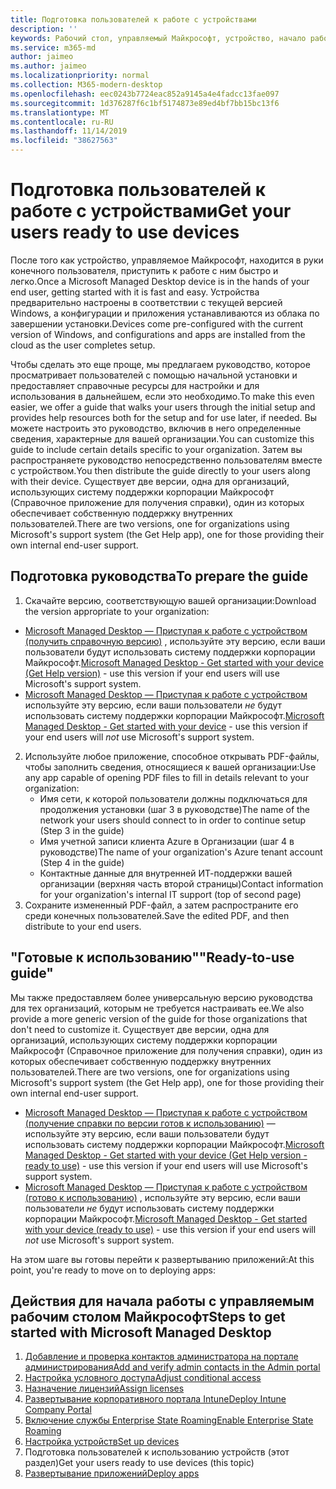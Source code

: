 ```yaml
---
title: Подготовка пользователей к работе с устройствами
description: ''
keywords: Рабочий стол, управляемый Майкрософт, устройство, начало работы, Microsoft 365
ms.service: m365-md
author: jaimeo
ms.author: jaimeo
ms.localizationpriority: normal
ms.collection: M365-modern-desktop
ms.openlocfilehash: eec0243b7724eac852a9145a4e4fadcc13fae097
ms.sourcegitcommit: 1d376287f6c1bf5174873e89ed4bf7bb15bc13f6
ms.translationtype: MT
ms.contentlocale: ru-RU
ms.lasthandoff: 11/14/2019
ms.locfileid: "38627563"
---
```

# <a name="get-your-users-ready-to-use-devices"></a><span data-ttu-id="6e4ff-103">Подготовка пользователей к работе с устройствами</span><span class="sxs-lookup"><span data-stu-id="6e4ff-103">Get your users ready to use devices</span></span>

<span data-ttu-id="6e4ff-104">После того как устройство, управляемое Майкрософт, находится в руки конечного пользователя, приступить к работе с ним быстро и легко.</span><span class="sxs-lookup"><span data-stu-id="6e4ff-104">Once a Microsoft Managed Desktop device is in the hands of your end user, getting started with it is fast and easy.</span></span> <span data-ttu-id="6e4ff-105">Устройства предварительно настроены в соответствии с текущей версией Windows, а конфигурации и приложения устанавливаются из облака по завершении установки.</span><span class="sxs-lookup"><span data-stu-id="6e4ff-105">Devices come pre-configured with the current version of Windows, and configurations and apps are installed from the cloud as the user completes setup.</span></span> 
 
<span data-ttu-id="6e4ff-106">Чтобы сделать это еще проще, мы предлагаем руководство, которое просматривает пользователей с помощью начальной установки и предоставляет справочные ресурсы для настройки и для использования в дальнейшем, если это необходимо.</span><span class="sxs-lookup"><span data-stu-id="6e4ff-106">To make this even easier, we offer a guide that walks your users through the initial setup and provides help resources both for the setup and for use later, if needed.</span></span> <span data-ttu-id="6e4ff-107">Вы можете настроить это руководство, включив в него определенные сведения, характерные для вашей организации.</span><span class="sxs-lookup"><span data-stu-id="6e4ff-107">You can customize this guide to include certain details specific to your organization.</span></span> <span data-ttu-id="6e4ff-108">Затем вы распространяете руководство непосредственно пользователям вместе с устройством.</span><span class="sxs-lookup"><span data-stu-id="6e4ff-108">You then distribute the guide directly to your users along with their device.</span></span> <span data-ttu-id="6e4ff-109">Существует две версии, одна для организаций, использующих систему поддержки корпорации Майкрософт (Справочное приложение для получения справки), один из которых обеспечивает собственную поддержку внутренних пользователей.</span><span class="sxs-lookup"><span data-stu-id="6e4ff-109">There are two versions, one for organizations using Microsoft's support system (the Get Help app), one for those providing their own internal end-user support.</span></span>

## <a name="to-prepare-the-guide"></a><span data-ttu-id="6e4ff-110">Подготовка руководства</span><span class="sxs-lookup"><span data-stu-id="6e4ff-110">To prepare the guide</span></span>

1. <span data-ttu-id="6e4ff-111">Скачайте версию, соответствующую вашей организации:</span><span class="sxs-lookup"><span data-stu-id="6e4ff-111">Download the version appropriate to your organization:</span></span>
- <span data-ttu-id="6e4ff-112">[Microsoft Managed Desktop — Приступая к работе с устройством (получить справочную версию)](https://github.com/MicrosoftDocs/microsoft-365-docs/raw/public/microsoft-365/managed-desktop/get-started/downloads/microsoft-managed-desktop-user-guide-help-custom-v2.pdf) , используйте эту версию, если ваши пользователи будут использовать систему поддержки корпорации Майкрософт.</span><span class="sxs-lookup"><span data-stu-id="6e4ff-112">[Microsoft Managed Desktop - Get started with your device (Get Help version)](https://github.com/MicrosoftDocs/microsoft-365-docs/raw/public/microsoft-365/managed-desktop/get-started/downloads/microsoft-managed-desktop-user-guide-help-custom-v2.pdf) - use this version if your end users will use Microsoft's support system.</span></span>
- <span data-ttu-id="6e4ff-113">[Microsoft Managed Desktop — Приступая к работе с устройством](https://github.com/MicrosoftDocs/microsoft-365-docs/raw/public/microsoft-365/managed-desktop/get-started/downloads/microsoft-managed-desktop-user-guide-no-help-custom-v2.pdf) используйте эту версию, если ваши пользователи *не* будут использовать систему поддержки корпорации Майкрософт.</span><span class="sxs-lookup"><span data-stu-id="6e4ff-113">[Microsoft Managed Desktop - Get started with your device](https://github.com/MicrosoftDocs/microsoft-365-docs/raw/public/microsoft-365/managed-desktop/get-started/downloads/microsoft-managed-desktop-user-guide-no-help-custom-v2.pdf) - use this version if your end users will *not* use Microsoft's support system.</span></span>
2. <span data-ttu-id="6e4ff-114">Используйте любое приложение, способное открывать PDF-файлы, чтобы заполнить сведения, относящиеся к вашей организации:</span><span class="sxs-lookup"><span data-stu-id="6e4ff-114">Use any app capable of opening PDF files to fill in details relevant to your organization:</span></span>
    - <span data-ttu-id="6e4ff-115">Имя сети, к которой пользователи должны подключаться для продолжения установки (шаг 3 в руководстве)</span><span class="sxs-lookup"><span data-stu-id="6e4ff-115">The name of the network your users should connect to in order to continue setup (Step 3 in the guide)</span></span>
    - <span data-ttu-id="6e4ff-116">Имя учетной записи клиента Azure в Организации (шаг 4 в руководстве)</span><span class="sxs-lookup"><span data-stu-id="6e4ff-116">The name of your organization's Azure tenant account (Step 4 in the guide)</span></span>
    - <span data-ttu-id="6e4ff-117">Контактные данные для внутренней ИТ-поддержки вашей организации (верхняя часть второй страницы)</span><span class="sxs-lookup"><span data-stu-id="6e4ff-117">Contact information for your organization's internal IT support (top of second page)</span></span>
3. <span data-ttu-id="6e4ff-118">Сохраните измененный PDF-файл, а затем распространите его среди конечных пользователей.</span><span class="sxs-lookup"><span data-stu-id="6e4ff-118">Save the edited PDF, and then distribute to your end users.</span></span> 

## <a name="ready-to-use-guide"></a><span data-ttu-id="6e4ff-119">"Готовые к использованию"</span><span class="sxs-lookup"><span data-stu-id="6e4ff-119">"Ready-to-use guide"</span></span>

<span data-ttu-id="6e4ff-120">Мы также предоставляем более универсальную версию руководства для тех организаций, которым не требуется настраивать ее.</span><span class="sxs-lookup"><span data-stu-id="6e4ff-120">We also provide a more generic version of the guide for those organizations that don't need to customize it.</span></span> <span data-ttu-id="6e4ff-121">Существует две версии, одна для организаций, использующих систему поддержки корпорации Майкрософт (Справочное приложение для получения справки), один из которых обеспечивает собственную поддержку внутренних пользователей.</span><span class="sxs-lookup"><span data-stu-id="6e4ff-121">There are two versions, one for organizations using Microsoft's support system (the Get Help app), one for those providing their own internal end-user support.</span></span>

- <span data-ttu-id="6e4ff-122">[Microsoft Managed Desktop — Приступая к работе с устройством (получение справки по версии готов к использованию)](https://github.com/MicrosoftDocs/microsoft-365-docs/raw/public/microsoft-365/managed-desktop/get-started/downloads/microsoft-managed-desktop-user-guide-help-v2.pdf) — используйте эту версию, если ваши пользователи будут использовать систему поддержки корпорации Майкрософт.</span><span class="sxs-lookup"><span data-stu-id="6e4ff-122">[Microsoft Managed Desktop - Get started with your device (Get Help version - ready to use)](https://github.com/MicrosoftDocs/microsoft-365-docs/raw/public/microsoft-365/managed-desktop/get-started/downloads/microsoft-managed-desktop-user-guide-help-v2.pdf) - use this version if your end users will use Microsoft's support system.</span></span>
- <span data-ttu-id="6e4ff-123">[Microsoft Managed Desktop — Приступая к работе с устройством (готово к использованию)](https://github.com/MicrosoftDocs/microsoft-365-docs/raw/public/microsoft-365/managed-desktop/get-started/downloads/microsoft-managed-desktop-user-guide-no-help-v2.pdf) , используйте эту версию, если ваши пользователи *не* будут использовать систему поддержки корпорации Майкрософт.</span><span class="sxs-lookup"><span data-stu-id="6e4ff-123">[Microsoft Managed Desktop - Get started with your device (ready to use)](https://github.com/MicrosoftDocs/microsoft-365-docs/raw/public/microsoft-365/managed-desktop/get-started/downloads/microsoft-managed-desktop-user-guide-no-help-v2.pdf) - use this version if your end users will *not* use Microsoft's support system.</span></span>

<span data-ttu-id="6e4ff-124">На этом шаге вы готовы перейти к развертыванию приложений:</span><span class="sxs-lookup"><span data-stu-id="6e4ff-124">At this point, you're ready to move on to deploying apps:</span></span>


## <a name="steps-to-get-started-with-microsoft-managed-desktop"></a><span data-ttu-id="6e4ff-125">Действия для начала работы с управляемым рабочим столом Майкрософт</span><span class="sxs-lookup"><span data-stu-id="6e4ff-125">Steps to get started with Microsoft Managed Desktop</span></span>

1. [<span data-ttu-id="6e4ff-126">Добавление и проверка контактов администратора на портале администрирования</span><span class="sxs-lookup"><span data-stu-id="6e4ff-126">Add and verify admin contacts in the Admin portal</span></span>](add-admin-contacts.md)
2. [<span data-ttu-id="6e4ff-127">Настройка условного доступа</span><span class="sxs-lookup"><span data-stu-id="6e4ff-127">Adjust conditional access</span></span>](conditional-access.md)
3. [<span data-ttu-id="6e4ff-128">Назначение лицензий</span><span class="sxs-lookup"><span data-stu-id="6e4ff-128">Assign licenses</span></span>](assign-licenses.md)
4. [<span data-ttu-id="6e4ff-129">Развертывание корпоративного портала Intune</span><span class="sxs-lookup"><span data-stu-id="6e4ff-129">Deploy Intune Company Portal</span></span>](company-portal.md)
5. [<span data-ttu-id="6e4ff-130">Включение службы Enterprise State Roaming</span><span class="sxs-lookup"><span data-stu-id="6e4ff-130">Enable Enterprise State Roaming</span></span>](enterprise-state-roaming.md)
6. [<span data-ttu-id="6e4ff-131">Настройка устройств</span><span class="sxs-lookup"><span data-stu-id="6e4ff-131">Set up devices</span></span>](set-up-devices.md)
7. <span data-ttu-id="6e4ff-132">Подготовка пользователей к использованию устройств (этот раздел)</span><span class="sxs-lookup"><span data-stu-id="6e4ff-132">Get your users ready to use devices (this topic)</span></span>
8. [<span data-ttu-id="6e4ff-133">Развертывание приложений</span><span class="sxs-lookup"><span data-stu-id="6e4ff-133">Deploy apps</span></span>](deploy-apps.md)